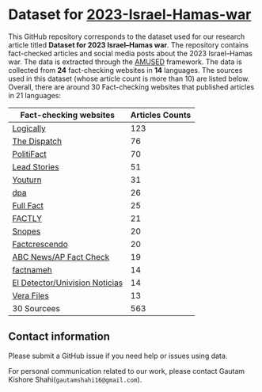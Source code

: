 # Dataset for [2023-Israel-Hamas-war](https://en.wikipedia.org/wiki/2023_Israel%E2%80%93Hamas_war)

This GitHub repository corresponds to the dataset used for our research article titled **Dataset for 2023 Israel–Hamas war**. The repository contains fact-checked articles and social media posts about the 2023 Israel–Hamas war. The data is extracted through the [AMUSED](https://link.springer.com/chapter/10.1007/978-3-031-10525-8_23) framework. The data is collected from **24** fact-checking websites in **14** languages. The sources used in this dataset (whose article count is more than 10) are listed below. Overall, there are around 30 Fact-checking websites that published articles in 21 languages:

|Fact-checking websites|Articles Counts|
|--|--|
|[Logically](www.logically.ai/)|123 |
|[The Dispatch](www.thedispatch.com)| 76|
|[PolitiFact](www.politifact.com)| 70|
|[Lead Stories](www.leadstories.com)| 51|
|[Youturn](www.youturn.in)| 31|
|[dpa](www.dpa-factcheking.com)| 26|
|[Full Fact](www.fullfact.org)|25|
|[FACTLY](www.factly.in)|  21|
|[Snopes](www.snopes.com)|  20|
|[Factcrescendo](www.factcrescendo.com)| 20|
|[ABC News/AP Fact Check](www.apnews.com.com)|  19|
|[factnameh](www.factnameh.com)|  14|
|[El Detector/Univision Noticias](www.univision.com)|  14|
|[Vera Files](www.verafiles.org)|  13|
|30 Sourcees|563|


<!-- 
#### How do I cite this work?

For now, cite [ICWSM Workshop paper](http://workshop-proceedings.icwsm.org/pdf/2020_14.pdf):

```
@article{shahifakecovid,
  title={FakeCovid-A Multilingual Cross-domain Fact Check News Dataset for COVID-19},
  author={Shahi, Gautam Kishore and Nandini, Durgesh}
}
```
-->

## Contact information

Please submit a GitHub issue if you need help or issues using data.

For personal communication related to our work, please contact Gautam Kishore Shahi(`gautamshahi16@gmail.com`).


